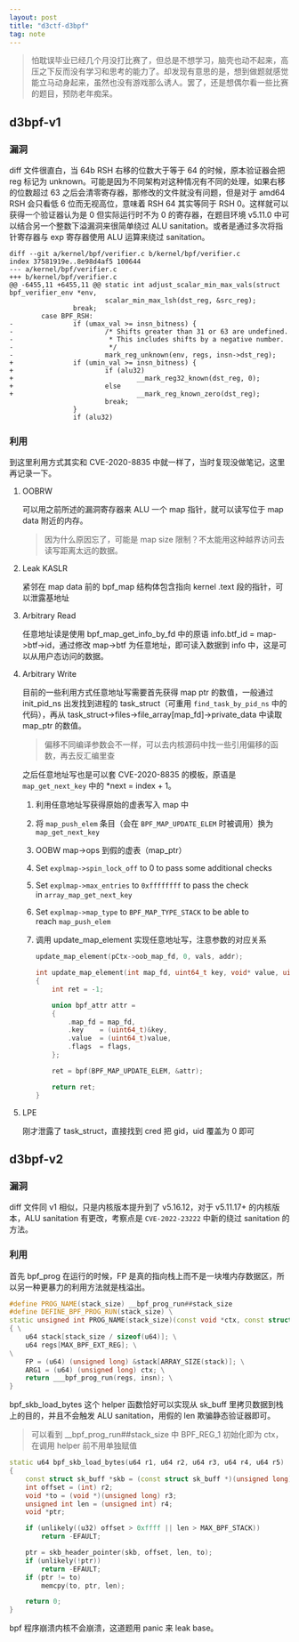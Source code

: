 ```yaml
---
layout: post
title: "d3ctf-d3bpf"
tag: note
---
```


> 怕耽误毕业已经几个月没打比赛了，但总是不想学习，脑壳也动不起来，高压之下反而没有学习和思考的能力了。却发现有意思的是，想到做题就感觉能立马动身起来，虽然也没有游戏那么诱人。罢了，还是想偶尔看一些比赛的题目，预防老年痴呆。
> 

## d3bpf-v1

### 漏洞

diff 文件很直白，当 64b RSH 右移的位数大于等于 64 的时候，原本验证器会把 reg 标记为 unknown。可能是因为不同架构对这种情况有不同的处理，如果右移的位数超过 63 之后会清零寄存器，那修改的文件就没有问题，但是对于 amd64 RSH 会只看低 6 位而无视高位，意味着 RSH 64 其实等同于 RSH 0。这样就可以获得一个验证器认为是 0 但实际运行时不为 0 的寄存器，在题目环境 v5.11.0 中可以结合另一个整数下溢漏洞来很简单绕过 ALU sanitation。或者是通过多次将指针寄存器与 exp 寄存器使用 ALU 运算来绕过 sanitation。

```
diff --git a/kernel/bpf/verifier.c b/kernel/bpf/verifier.c
index 37581919e..8e98d4af5 100644
--- a/kernel/bpf/verifier.c
+++ b/kernel/bpf/verifier.c
@@ -6455,11 +6455,11 @@ static int adjust_scalar_min_max_vals(struct bpf_verifier_env *env,
                        scalar_min_max_lsh(dst_reg, &src_reg);
                break;
        case BPF_RSH:
-               if (umax_val >= insn_bitness) {
-                       /* Shifts greater than 31 or 63 are undefined.
-                        * This includes shifts by a negative number.
-                        */
-                       mark_reg_unknown(env, regs, insn->dst_reg);
+               if (umin_val >= insn_bitness) {
+                       if (alu32)
+                               __mark_reg32_known(dst_reg, 0);
+                       else
+                               __mark_reg_known_zero(dst_reg);
                        break;
                }
                if (alu32)
```

### 利用

到这里利用方式其实和 CVE-2020-8835 中就一样了，当时复现没做笔记，这里再记录一下。

1. OOBRW
    
    可以用之前所述的漏洞寄存器来 ALU 一个 map 指针，就可以读写位于 map data 附近的内存。
    
    > 因为什么原因忘了，可能是 map size 限制？不太能用这种越界访问去读写距离太远的数据。
    > 
2. Leak KASLR
    
    紧邻在 map data 前的 bpf_map 结构体包含指向 kernel .text 段的指针，可以泄露基地址
    
3. Arbitrary Read
    
    任意地址读是使用 bpf_map_get_info_by_fd 中的原语 info.btf_id = map->btf->id，通过修改 map->btf 为任意地址，即可读入数据到 info 中，这是可以从用户态访问的数据。
    
4. Arbitrary Write
    
    目前的一些利用方式任意地址写需要首先获得 map ptr 的数值，一般通过 init_pid_ns 出发找到进程的 task_struct（可重用 `find_task_by_pid_ns` 中的代码），再从 task_struct->files->file_array[map_fd]->private_data 中读取 map_ptr 的数值。
    
    > 偏移不同编译参数会不一样，可以去内核源码中找一些引用偏移的函数，再去反汇编里查
    > 
    
    之后任意地址写也是可以套 CVE-2020-8835 的模板，原语是 `map_get_next_key` 中的 *next = index + 1。
    
    1. 利用任意地址写获得原始的虚表写入 map 中
    2. 将 `map_push_elem` 条目（会在 `BPF_MAP_UPDATE_ELEM` 时被调用）换为 `map_get_next_key`
    3. OOBW map->ops 到假的虚表（map_ptr）
    4. Set `explmap->spin_lock_off` to 0 to pass some additional checks
    5. Set `explmap->max_entries` to `0xffffffff` to pass the check in `array_map_get_next_key`
    6. Set `explmap->map_type` to `BPF_MAP_TYPE_STACK` to be able to reach `map_push_elem`
    7. 调用 update_map_element 实现任意地址写，注意参数的对应关系
        
        ```cpp
        update_map_element(pCtx->oob_map_fd, 0, vals, addr);
        
        int update_map_element(int map_fd, uint64_t key, void* value, uint64_t flags)
        {
            int ret = -1;
        
            union bpf_attr attr =
            {
                .map_fd = map_fd,
                .key    = (uint64_t)&key,
                .value  = (uint64_t)value,
                .flags  = flags,
            };
        
            ret = bpf(BPF_MAP_UPDATE_ELEM, &attr);
        
            return ret;
        }
        ```
        
5. LPE
    
    刚才泄露了 task_struct，直接找到 cred 把 gid，uid 覆盖为 0 即可
    

## d3bpf-v2

### 漏洞

diff 文件同 v1 相似，只是内核版本提升到了 v5.16.12，对于 v5.11.17+ 的内核版本，ALU sanitation 有更改，考察点是 `CVE-2022-23222` 中新的绕过 sanitation 的方法。

### 利用

首先 bpf_prog 在运行的时候，FP 是真的指向栈上而不是一块堆内存数据区，所以另一种更暴力的利用方法就是栈溢出。

```cpp
#define PROG_NAME(stack_size) __bpf_prog_run##stack_size
#define DEFINE_BPF_PROG_RUN(stack_size) \
static unsigned int PROG_NAME(stack_size)(const void *ctx, const struct bpf_insn *insn) \
{ \
	u64 stack[stack_size / sizeof(u64)]; \
	u64 regs[MAX_BPF_EXT_REG]; \
\
	FP = (u64) (unsigned long) &stack[ARRAY_SIZE(stack)]; \
	ARG1 = (u64) (unsigned long) ctx; \
	return ___bpf_prog_run(regs, insn); \
}
```

bpf_skb_load_bytes 这个 helper 函数恰好可以实现从 sk_buff 里拷贝数据到栈上的目的，并且不会触发 ALU sanitation，用假的 len 欺骗静态验证器即可。

> 可以看到 __bpf_prog_run##stack_size 中 BPF_REG_1 初始化即为 ctx，在调用 helper 前不用单独赋值
> 

```cpp
static u64 bpf_skb_load_bytes(u64 r1, u64 r2, u64 r3, u64 r4, u64 r5)
{
	const struct sk_buff *skb = (const struct sk_buff *)(unsigned long) r1;
	int offset = (int) r2;
	void *to = (void *)(unsigned long) r3;
	unsigned int len = (unsigned int) r4;
	void *ptr;

	if (unlikely((u32) offset > 0xffff || len > MAX_BPF_STACK))
		return -EFAULT;

	ptr = skb_header_pointer(skb, offset, len, to);
	if (unlikely(!ptr))
		return -EFAULT;
	if (ptr != to)
		memcpy(to, ptr, len);

	return 0;
}
```

bpf 程序崩溃内核不会崩溃，这道题用 panic 来 leak base。